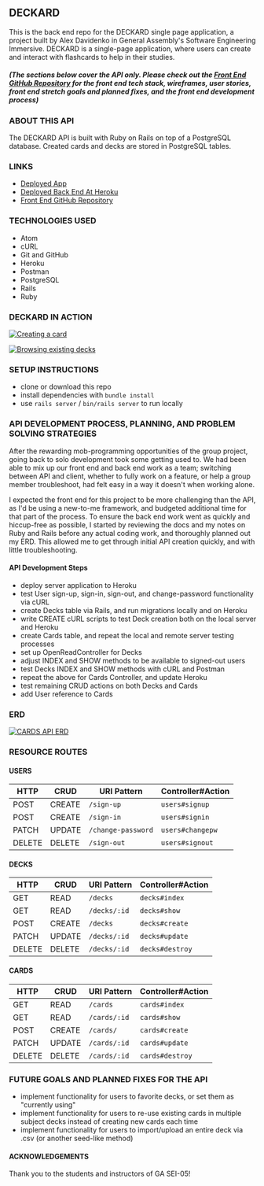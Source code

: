 

## DECKARD

This is the back end repo for the DECKARD single page application, a project built
by Alex Davidenko in General Assembly's Software Engineering Immersive. DECKARD is
a single-page application, where users can create and interact with flashcards to
help in their studies.

##### (The sections below cover the API only. Please check out the [Front End GitHub Repository](https://github.com/alexgdav/cards-client) for the front end tech stack, wireframes, user stories, front end stretch goals and planned fixes, and the front end development process)

### ABOUT THIS API
The DECKARD API is built with Ruby on Rails on top of a PostgreSQL database. Created cards and decks are stored in PostgreSQL tables.

### LINKS

- [Deployed App](http://#)
- [Deployed Back End At Heroku](https://glacial-eyrie-35831.herokuapp.com/)
- [Front End GitHub Repository](https://github.com/alexgdav/cards-client)

### TECHNOLOGIES USED

- Atom
- cURL
- Git and GitHub
- Heroku
- Postman
- PostgreSQL
- Rails
- Ruby

### DECKARD IN ACTION

<a href="https://seidavbucket.s3.amazonaws.com/project4/createnewcard.png"><img src="https://seidavbucket.s3.amazonaws.com/project4/createnewcard.png" title="Creating a card" /></a>

<a href="https://seidavbucket.s3.amazonaws.com/project4/signedindecks.png"><img src="https://seidavbucket.s3.amazonaws.com/project4/signedindecks.png" title="Browsing existing decks" /></a>


### SETUP INSTRUCTIONS

 - clone or download this repo
 - install dependencies with `bundle install`
 - use `rails server` / `bin/rails server` to run locally

### API DEVELOPMENT PROCESS, PLANNING, AND PROBLEM SOLVING STRATEGIES

After the rewarding mob-programming opportunities of the group project, going back to solo development took some getting used to. We had been able to mix up our front end and back end work as a team; switching between API and client, whether to fully work on a feature, or help a group member troubleshoot, had felt easy in a way it doesn't when working alone.

I expected the front end for this project to be more challenging than the API, as I'd be using a new-to-me framework, and budgeted additional time for that part of the process. To ensure the back end work went as quickly and hiccup-free as possible, I started by reviewing the docs and my notes on Ruby and Rails before any actual coding work, and thoroughly planned out my ERD. This allowed me to get through initial API creation quickly, and with little troubleshooting.

#### API Development Steps

- deploy server application to Heroku
- test User sign-up, sign-in, sign-out, and change-password functionality via cURL
- create Decks table via Rails, and run migrations locally and on Heroku
- write CREATE cURL scripts to test Deck creation both on the local server and Heroku
- create Cards table, and repeat the local and remote server testing processes
- set up OpenReadController for Decks
- adjust INDEX and SHOW methods to be available to signed-out users
- test Decks INDEX and SHOW methods with cURL and Postman
- repeat the above for Cards Controller, and update Heroku
- test remaining CRUD actions on both Decks and Cards
- add User reference to Cards

### ERD

<a href="https://imgur.com/gwqdjIo"><img src="https://i.imgur.com/gwqdjIo.png" title="CARDS API ERD" /></a>

### RESOURCE ROUTES
#### USERS

| HTTP   |  CRUD  | URI Pattern            | Controller#Action |
|--------|--------|------------------------|-------------------|
| POST   | CREATE | `/sign-up`             | `users#signup`    |
| POST   | CREATE | `/sign-in`             | `users#signin`    |
| PATCH  | UPDATE | `/change-password`     | `users#changepw`  |
| DELETE | DELETE |  `/sign-out`           | `users#signout`   |

#### DECKS

| HTTP   |  CRUD  | URI Pattern            | Controller#Action |
|--------|--------|------------------------|-------------------|
| GET   | READ | `/decks`             | `decks#index`    |
| GET   | READ | `/decks/:id`             | `decks#show`    |
| POST   | CREATE  | `/decks`  | `decks#create`  |
| PATCH  | UPDATE | `/decks/:id`     | `decks#update`  |
| DELETE | DELETE |  `/decks/:id`           | `decks#destroy`   |

#### CARDS

| HTTP   |  CRUD  | URI Pattern            | Controller#Action |
|--------|--------|------------------------|-------------------|
| GET    | READ | `/cards`             | `cards#index`    |
| GET    | READ | `/cards/:id`             | `cards#show`    |
| POST   |  CREATE | `/cards/`   | `cards#create`   |
| PATCH  | UPDATE | `/cards/:id`     | `cards#update`  |
| DELETE | DELETE |  `/cards/:id`           | `cards#destroy`   |


### FUTURE GOALS AND PLANNED FIXES FOR THE API
- implement functionality for users to favorite decks, or set them as "currently using"
- implement functionality for users to re-use existing cards in multiple subject decks instead of creating new cards each time
- implement functionality for users to import/upload an entire deck via .csv (or another seed-like method)
#### ACKNOWLEDGEMENTS
Thank you to the students and instructors of GA SEI-05!
